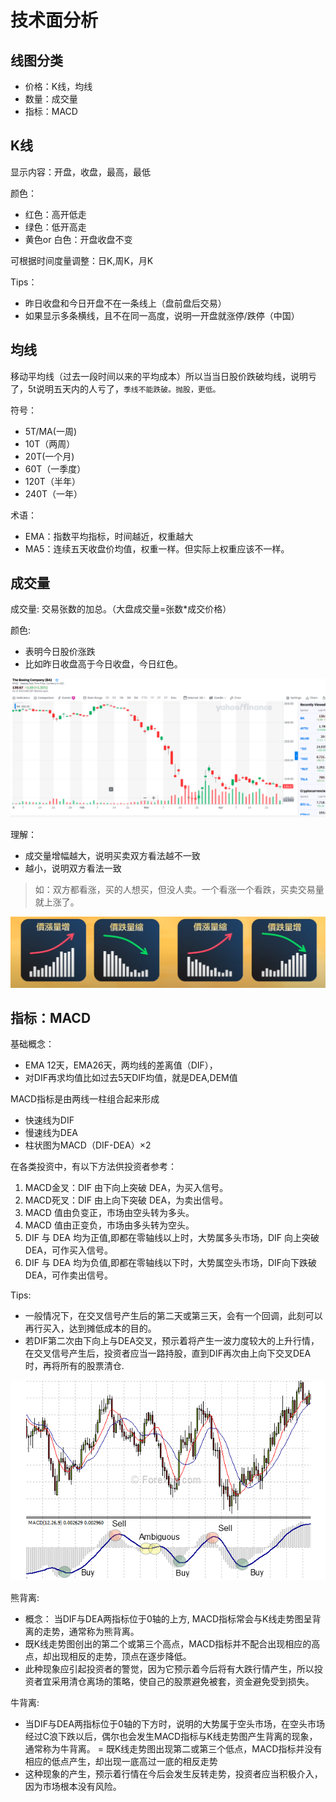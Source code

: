 # 技术面分析

## 线图分类

- 价格：K线，均线
- 数量：成交量
- 指标：MACD


## K线

显示内容：开盘，收盘，最高，最低

颜色：

- 红色：高开低走
- 绿色：低开高走
- 黄色or 白色：开盘收盘不变

可根据时间度量调整：日K,周K，月K

Tips：

- 昨日收盘和今日开盘不在一条线上（盘前盘后交易）
- 如果显示多条横线，且不在同一高度，说明一开盘就涨停/跌停（中国）

## 均线

移动平均线（过去一段时间以来的平均成本）所以当当日股价跌破均线，说明亏了，5t说明五天内的人亏了，`季线不能跌破。抛股，更低。`

符号：
- 5T/MA(一周)
- 10T（两周）
- 20T(一个月)
- 60T（一季度）
- 120T（半年）
- 240T（一年）

术语：
- EMA：指数平均指标，时间越近，权重越大
- MA5：连续五天收盘价均值，权重一样。但实际上权重应该不一样。


## 成交量

成交量: 交易张数的加总。（大盘成交量=张数*成交价格）


颜色:

- 表明今日股价涨跌
- 比如昨日收盘高于今日收盘，今日红色。

![example](./tech-graph/quan.png)


理解：

- 成交量增幅越大，说明买卖双方看法越不一致
- 越小，说明双方看法一致

> 如：双方都看涨，买的人想买，但没人卖。一个看涨一个看跌，买卖交易量就上涨了。

![example](./tech-graph/g4.png)



## 指标：MACD

基础概念：
- EMA 12天，EMA26天，两均线的差离值（DIF），
- 对DIF再求均值比如过去5天DIF均值，就是DEA,DEM值

MACD指标是由两线一柱组合起来形成
- 快速线为DIF
- 慢速线为DEA
- 柱状图为MACD（DIF-DEA）×2

在各类投资中，有以下方法供投资者参考：

1. MACD金叉：DIF 由下向上突破 DEA，为买入信号。
2. MACD死叉：DIF 由上向下突破 DEA，为卖出信号。
3. MACD 值由负变正，市场由空头转为多头。
4. MACD 值由正变负，市场由多头转为空头。
5. DIF 与 DEA 均为正值,即都在零轴线以上时，大势属多头市场，DIF 向上突破 DEA，可作买入信号。
6. DIF 与 DEA 均为负值,即都在零轴线以下时，大势属空头市场，DIF向下跌破 DEA，可作卖出信号。

Tips:

- 一般情况下，在交叉信号产生后的第二天或第三天，会有一个回调，此刻可以再行买入，达到摊低成本的目的。
- 若DIF第二次由下向上与DEA交叉，预示着将产生一波力度较大的上升行情，在交叉信号产生后，投资者应当一路持股，直到DIF再次由上向下交叉DEA时，再将所有的股票清仓.


![](./tech-graph/macd2.png)

熊背离:

- 概念： 当DIF与DEA两指标位于0轴的上方, MACD指标常会与K线走势图呈背离的走势，通常称为熊背离。
- 既K线走势图创出的第二个或第三个高点，MACD指标并不配合出现相应的高点，却出现相反的走势，顶点在逐步降低。
- 此种现象应引起投资者的警觉，因为它预示着今后将有大跌行情产生，所以投资者宜采用清仓离场的策略，使自己的股票避免被套，资金避免受到损失。


牛背离:

- 当DIF与DEA两指标位于0轴的下方时，说明的大势属于空头市场，在空头市场经过C浪下跌以后，偶尔也会发生MACD指标与K线走势图产生背离的现象，通常称为牛背离。
= 既K线走势图出现第二或第三个低点，MACD指标并没有相应的低点产生，却出现一底高过一底的相反走势
- 这种现象的产生，预示着行情在今后会发生反转走势，投资者应当积极介入，因为市场根本没有风险。


